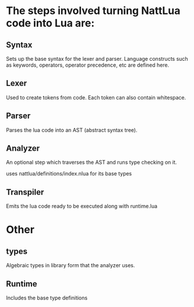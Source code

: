 # The steps involved turning NattLua code into Lua are:

## Syntax
Sets up the base syntax for the lexer and parser. Language constructs such as keywords, operators, operator precedence, etc are defined here.

## Lexer
Used to create tokens from code. Each token can also contain whitespace.

## Parser 
Parses the lua code into an AST (abstract syntax tree).

## Analyzer
An optional step which traverses the AST and runs type checking on it.

uses nattlua/definitions/index.nlua for its base types

## Transpiler
Emits the lua code ready to be executed along with runtime.lua


# Other

## types
Algebraic types in library form that the analyzer uses.

## Runtime
Includes the base type definitions
